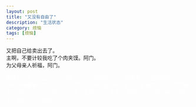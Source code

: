 ```yaml
---
layout: post
title: "又没有自由了"
description: "生活状态"
category: 烦恼
tags: [烦恼]
---
```


又把自己给卖出去了。
<br/>
主啊，不要计较我吃了个肉夹馍。阿门。
<br/>
为父母亲人祈福，阿门。

<font color="white">事情见的多了，总会习以为常，以为一直存在下去，但事情总不是那样啊。<br/>今天得知舅舅去世的消息，太突然了，谁又能想到，我并不是最悲伤的，但是感到十分意外，一个月之前还在说笑。想来人生五十年，转瞬而已。长辈们都开始老了，包括父母，加油吧。<font>
